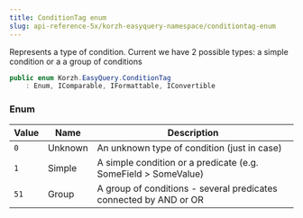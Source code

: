 ```yaml
---
title: ConditionTag enum
slug: api-reference-5x/korzh-easyquery-namespace/conditiontag-enum
---
```



Represents a type of condition.  Current we have 2 possible types: a simple condition or a a group of conditions
```csharp
public enum Korzh.EasyQuery.ConditionTag
    : Enum, IComparable, IFormattable, IConvertible

```

### Enum

| Value | Name | Description | 
| --- | --- | --- | 
| `0` | Unknown | An unknown type of condition (just in case) | 
| `1` | Simple | A simple condition or a predicate (e.g. SomeField &gt; SomeValue) | 
| `51` | Group | A group of conditions - several predicates connected by AND or OR |